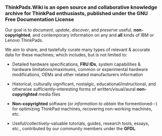 <!-- TITLE: Welcome to ThinkPads.Wiki -->
<!-- SUBTITLE: A community-driven ThinkTank -->

### ThinkPads.Wiki is an open source and collaborative knowledge archive for ThinkPad enthusiasts, published under the GNU Free Documentation License  

Our goal is to *document*, *update*, *discover*, and *preserve* useful, **non-copyrighted**, and contemporary information on any and **all** kinds of IBM or Lenovo ThinkPads.  

We aim to share, and tastefully curate many types of relevant & accurate data for these machines; which includes, but is not limited to:  

* Detailed hardware specifications, **FRU IDs**, system capabilities & hardware limitations/maximums, common or experimental hardware modifications, OEMs and other related manufacturers information    

* Historical, culturally significant, nostalgic, educational/instructional, and otherwise sufficiently-interesting forms of written/visual/aural **non-copyrighted** media files  

* **Non-copyrighted** software (or *information to obtain* the formentioned--) for optimizing ThinkPad machines, recovering non-working machines, etc.  

* Useful/collectively-valuable tutorials, guides, research tools, essays, etc., contributed by our community members under the **GFDL**.  

